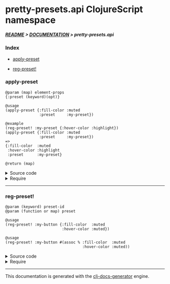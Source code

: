 
# pretty-presets.api ClojureScript namespace

##### [README](../../../README.md) > [DOCUMENTATION](../../COVER.md) > pretty-presets.api

### Index

- [apply-preset](#apply-preset)

- [reg-preset!](#reg-preset)

### apply-preset

```
@param (map) element-props
{:preset (keyword)(opt)}
```

```
@usage
(apply-preset {:fill-color :muted
               :preset     :my-preset})
```

```
@example
(reg-preset! :my-preset {:hover-color :highlight})
(apply-preset {:fill-color :muted
               :preset     :my-preset})
=>
{:fill-color  :muted
 :hover-color :highlight
 :preset      :my-preset}
```

```
@return (map)
```

<details>
<summary>Source code</summary>

```
(defn apply-preset
  [{:keys [preset] :as element-props}]
  (if-let [preset (get @preset-pool.state/PRESETS preset)]
          (cond-> element-props :avoiding-infinite-loops (dissoc :preset)
                                (-> preset fn?)          (preset)
                                (-> preset map?)         (map/reversed-merge preset)
                                :recursivelly-applying   (apply-preset))
          (-> element-props)))
```

</details>

<details>
<summary>Require</summary>

```
(ns my-namespace (:require [pretty-presets.api :refer [apply-preset]]))

(pretty-presets.api/apply-preset ...)
(apply-preset                    ...)
```

</details>

---

### reg-preset!

```
@param (keyword) preset-id
@param (function or map) preset
```

```
@usage
(reg-preset! :my-button {:fill-color  :muted 
                         :hover-color :muted})
```

```
@usage
(reg-preset! :my-button #(assoc % :fill-color  :muted
                                  :hover-color :muted))
```

<details>
<summary>Source code</summary>

```
(defn reg-preset!
  [preset-id preset-props]
  (swap! preset-pool.state/PRESETS assoc preset-id preset-props))
```

</details>

<details>
<summary>Require</summary>

```
(ns my-namespace (:require [pretty-presets.api :refer [reg-preset!]]))

(pretty-presets.api/reg-preset! ...)
(reg-preset!                    ...)
```

</details>

---

This documentation is generated with the [clj-docs-generator](https://github.com/bithandshake/clj-docs-generator) engine.

